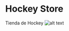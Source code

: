 # Hockey Store
Tienda de Hockey
![alt text](https://github.com/melaniesol5/hockey-store/public/proyecto.gif "Proyecto Hockey Store")
